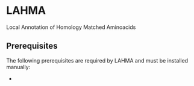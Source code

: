# LAHMA

Local Annotation of Homology Matched Aminoacids

## Prerequisites

The following prerequisites are required by LAHMA and must be installed manually:

* 